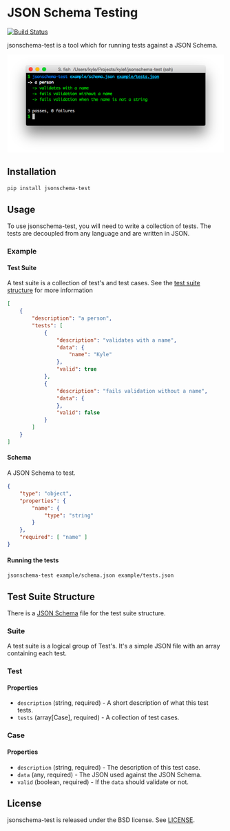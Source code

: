 # JSON Schema Testing

[![Build Status](http://img.shields.io/travis/kylef/jsonschema-test/master.svg?style=flat)](https://travis-ci.org/kylef/jsonschema-test)

jsonschema-test is a tool which for running tests against a JSON Schema.

![](Screenshot.png)

## Installation

```
pip install jsonschema-test
```

## Usage

To use jsonschema-test, you will need to write a collection of tests.
The tests are decoupled from any language and are written in JSON.

### Example

#### Test Suite

A test suite is a collection of test's and test cases. See
the [test suite structure](#test-suite-structure) for more information

```json
[
    {
        "description": "a person",
        "tests": [
            {
                "description": "validates with a name",
                "data": {
                    "name": "Kyle"
                },
                "valid": true
            },
            {
                "description": "fails validation without a name",
                "data": {
                },
                "valid": false
            }
        ]
    }
]
```

#### Schema

A JSON Schema to test.

```json
{
    "type": "object",
    "properties": {
        "name": {
            "type": "string"
        }
    },
    "required": [ "name" ]
}
```

#### Running the tests

```
jsonschema-test example/schema.json example/tests.json
```

## Test Suite Structure

There is a [JSON Schema](jsonschema_test/schema.json) file for the test suite structure.

### Suite

A test suite is a logical group of Test's. It's a simple JSON file with an
array containing each test.

### Test

#### Properties

- `description` (string, required) - A short description of what this test tests.
- `tests` (array[Case], required) - A collection of test cases.

### Case

#### Properties

- `description` (string, required) - The description of this test case.
- `data` (any, required) - The JSON used against the JSON Schema.
- `valid` (boolean, required) - If the `data` should validate or not.

## License

jsonschema-test is released under the BSD license. See [LICENSE](LICENSE).


